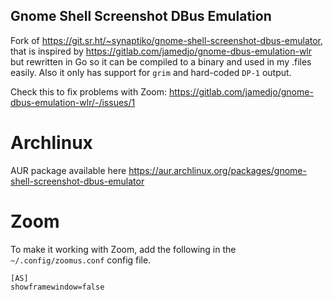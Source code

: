 ## Gnome Shell Screenshot DBus Emulation

Fork of https://git.sr.ht/~synaptiko/gnome-shell-screenshot-dbus-emulator, that is inspired by https://gitlab.com/jamedjo/gnome-dbus-emulation-wlr but rewritten in Go so it can be compiled to a binary and used in my .files easily. Also it only has support for `grim` and hard-coded `DP-1` output.

Check this to fix problems with Zoom: https://gitlab.com/jamedjo/gnome-dbus-emulation-wlr/-/issues/1

# Archlinux

AUR package available here https://aur.archlinux.org/packages/gnome-shell-screenshot-dbus-emulator

# Zoom

To make it working with Zoom, add the following in the `~/.config/zoomus.conf` config file.

```
[AS]
showframewindow=false
```
